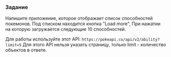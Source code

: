 ### Задание

Напишите приложение, которое отображает список способностей покемонов.
Под списком находится кнопка "Load more", При нажатии на которую загружается следующие 10 способностей.

Для работы используйте этот API: `https://pokeapi.co/api/v2/ability?limit=5`
Для этого API нельзя указать страницу, только limit - количество объектов в ответе.